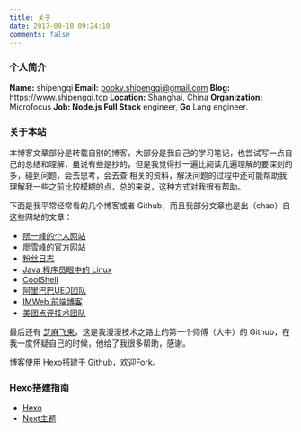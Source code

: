 ```yaml
---
title: 关于
date: 2017-09-10 09:24:10
comments: false
---
```



### 个人简介
**Name:** shipengqi
**Email:** pooky.shipengqi@gmail.com
**Blog:** https://www.shipengqi.top
**Location:** Shanghai, China
**Organization:** Microfocus
**Job: Node.js Full Stack** engineer, **Go** Lang engineer.

### 关于本站

本博客文章部分是转载自别的博客，大部分是我自己的学习笔记，也尝试写一点自己的总结和理解，虽说有些是抄的，但是我觉得抄一遍比阅读几遍理解的要深刻的多，碰到问题，会去思考，会去查
相关的资料，解决问题的过程中还可能帮助我理解我一些之前比较模糊的点，总的来说，这种方式对我很有帮助。

下面是我平常经常看的几个博客或者 Github，而且我部分文章也是出（chao）自这些网站的文章：

- [阮一峰的个人网站](http://www.ruanyifeng.com/home.html)
- [廖雪峰的官方网站](https://www.liaoxuefeng.com/)
- [粉丝日志](http://blog.fens.me/)
- [Java 程序员眼中的 Linux](https://github.com/judasn/Linux-Tutorial)
- [CoolShell](https://coolshell.cn/)
- [阿里巴巴UED团队](http://www.aliued.com/)
- [IMWeb 前端博客](http://imweb.io/topic/tab/all)
- [美团点评技术团队](https://tech.meituan.com/)

最后还有 [芝麻飞来](https://github.com/magicsky)，这是我漫漫技术之路上的第一个师傅（大牛）的 Github，在我一度怀疑自己的时候，他给了我很多帮助，感谢。

博客使用 [Hexo](https://hexo.io/zh-cn/docs/)搭建于 Github，欢迎[Fork](https://github.com/shipengqi/shipengqi.github.io)。

### Hexo搭建指南
- [Hexo](https://hexo.io/zh-cn/docs/)
- [Next主题](http://theme-next.iissnan.com/)


